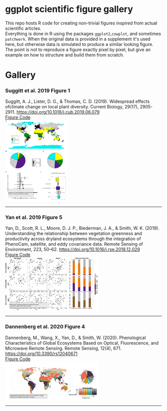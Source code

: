# ggplot scientific figure gallery

This repo hosts R code for creating non-trivial figures inspired from actual scientific articles.   
Everything is done in R using the packages `ggplot2`,`cowplot`, and  sometimes `patchwork`. When the original data is provided in a supplement it's used  here, but otherwise data is simulated to produce a similar looking figure. The point is not to reproduce a figure exactly pixel by pixel, but give an example on how to structure and build them from scratch. 

# Gallery

### Suggitt et al. 2019 Figure 1
Suggitt, A. J., Lister, D. G., & Thomas, C. D. (2019). Widespread effects ofclimate change on local plant diversity. Current Biology, 29(17), 2905-2911. https://doi.org/10.1016/j.cub.2019.06.079  
[Figure Code](https://github.com/sdtaylor/complex_figure_examples/tree/master/suggitt2019)  
<img src="https://raw.githubusercontent.com/sdtaylor/complex_figure_examples/master/suggitt2019/suggitt2019_final.png" width="200">  

------  

### Yan et al. 2019 Figure 5
Yan, D., Scott, R. L., Moore, D. J. P., Biederman, J. A., & Smith, W. K. (2019). Understanding the relationship between vegetation greenness and productivity across dryland ecosystems through the integration of PhenoCam, satellite, and eddy covariance data. Remote Sensing of Environment, 223, 50–62. https://doi.org/10.1016/j.rse.2018.12.029  
[Figure Code](https://github.com/sdtaylor/complex_figure_examples/tree/master/yan2019)  
<img src="https://raw.githubusercontent.com/sdtaylor/complex_figure_examples/master/yan2019/yan2019_final.png" width="300">

------  

### Dannenberg et al. 2020 Figure 4
Dannenberg, M., Wang, X., Yan, D., & Smith, W. (2020). Phenological Characteristics of Global Ecosystems Based on Optical, Fluorescence, and Microwave Remote Sensing. Remote Sensing, 12(4), 671. https://doi.org/10.3390/rs12040671  
[Figure Code](https://github.com/sdtaylor/complex_figure_examples/tree/master/dannenberg2020)  
<img src="https://raw.githubusercontent.com/sdtaylor/complex_figure_examples/master/dannenberg2020/dannenberg2020_final.png" width="300">

------

